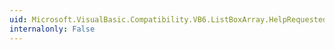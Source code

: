 ```yaml
---
uid: Microsoft.VisualBasic.Compatibility.VB6.ListBoxArray.HelpRequested
internalonly: False
---
```

